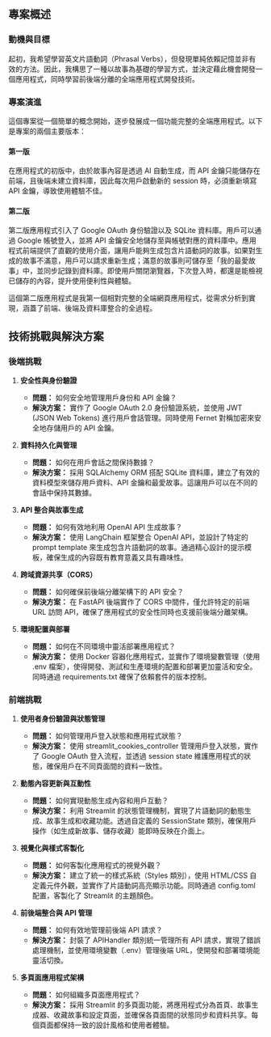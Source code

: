 ## 專案概述

### 動機與目標
起初，我希望學習英文片語動詞（Phrasal Verbs），但發現單純依賴記憶並非有效的方法。因此，我構思了一種以故事為基礎的學習方式，並決定藉此機會開發一個應用程式，同時學習前後端分離的全端應用程式開發技術。

### 專案演進
這個專案從一個簡單的概念開始，逐步發展成一個功能完整的全端應用程式。以下是專案的兩個主要版本：

#### 第一版
在應用程式的初版中，由於故事內容是透過 AI 自動生成，而 API 金鑰只能儲存在前端，且後端未建立資料庫，因此每次用戶啟動新的 session 時，必須重新填寫 API 金鑰，導致使用體驗不佳。

#### 第二版
第二版應用程式引入了 Google OAuth 身份驗證以及 SQLite 資料庫。用戶可以通過 Google 帳號登入，並將 API 金鑰安全地儲存至與帳號對應的資料庫中。應用程式前端提供了直觀的使用介面，讓用戶能夠生成包含片語動詞的故事。如果對生成的故事不滿意，用戶可以請求重新生成；滿意的故事則可儲存至「我的最愛故事」中，並同步記錄到資料庫。即使用戶關閉瀏覽器，下次登入時，都還是能檢視已儲存的內容，提升使用便利性與體驗。

這個第二版應用程式是我第一個相對完整的全端網頁應用程式，從需求分析到實現，涵蓋了前端、後端及資料庫整合的全過程。

## 技術挑戰與解決方案

### 後端挑戰
1. **安全性與身份驗證**
    - **問題：** 如何安全地管理用戶身份和 API 金鑰？
    - **解決方案：** 實作了 Google OAuth 2.0 身份驗證系統，並使用 JWT (JSON Web Tokens) 進行用戶會話管理。同時使用 Fernet 對稱加密來安全地存儲用戶的 API 金鑰。

2. **資料持久化與管理**
    - **問題：** 如何在用戶會話之間保持數據？
    - **解決方案：** 採用 SQLAlchemy ORM 搭配 SQLite 資料庫，建立了有效的資料模型來儲存用戶資料、API 金鑰和最愛故事。這讓用戶可以在不同的會話中保持其數據。

3. **API 整合與故事生成**
    - **問題：** 如何有效地利用 OpenAI API 生成故事？
    - **解決方案：** 使用 LangChain 框架整合 OpenAI API，並設計了特定的 prompt template 來生成包含片語動詞的故事。通過精心設計的提示模板，確保生成的內容既有教育意義又具有趣味性。

4. **跨域資源共享（CORS）**
    - **問題：** 如何確保前後端分離架構下的 API 安全？
    - **解決方案：** 在 FastAPI 後端實作了 CORS 中間件，僅允許特定的前端 URL 訪問 API，確保了應用程式的安全性同時也支援前後端分離架構。

5. **環境配置與部署**
    - **問題：** 如何在不同環境中靈活部署應用程式？
    - **解決方案：** 使用 Docker 容器化應用程式，並實作了環境變數管理（使用 .env 檔案），使得開發、測試和生產環境的配置和部署更加靈活和安全。同時通過 requirements.txt 確保了依賴套件的版本控制。

### 前端挑戰
1. **使用者身份驗證與狀態管理**
    - **問題：** 如何管理用戶登入狀態和應用程式狀態？
    - **解決方案：** 使用 streamlit_cookies_controller 管理用戶登入狀態，實作了 Google OAuth 登入流程，並透過 session state 維護應用程式的狀態，確保用戶在不同頁面間的資料一致性。

2. **動態內容更新與互動性**
    - **問題：** 如何實現動態生成內容和用戶互動？
    - **解決方案：** 利用 Streamlit 的狀態管理機制，實現了片語動詞的動態生成、故事生成和收藏功能。透過自定義的 SessionState 類別，確保用戶操作（如生成新故事、儲存收藏）能即時反映在介面上。

3. **視覺化與樣式客製化**
    - **問題：** 如何客製化應用程式的視覺外觀？
    - **解決方案：** 建立了統一的樣式系統（Styles 類別），使用 HTML/CSS 自定義元件外觀，並實作了片語動詞高亮顯示功能。同時通過 config.toml 配置，客製化了 Streamlit 的主題顏色。

4. **前後端整合與 API 管理**
    - **問題：** 如何有效地管理前後端 API 請求？
    - **解決方案：** 封裝了 APIHandler 類別統一管理所有 API 請求，實現了錯誤處理機制，並使用環境變數（.env）管理後端 URL，使開發和部署環境能靈活切換。

5. **多頁面應用程式架構**
    - **問題：** 如何組織多頁面應用程式？
    - **解決方案：** 採用 Streamlit 的多頁面功能，將應用程式分為首頁、故事生成器、收藏故事和設定頁面，並確保各頁面間的狀態同步和資料共享。每個頁面都保持一致的設計風格和使用者體驗。


